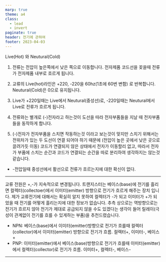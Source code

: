 ```yaml
---
marp: true
theme: a4
class:
  - lead
  - invert
paginate: true
header: 전기에 관하여
footer: 2023-04-03
---
```



Live(Hot) 와 Neutural(Cold)

1. 전류는 전압이 높은쪽에서 낮은 쪽으로 이동합니다. 전자제품 코드선을 꽂을때 전류가 전자제품 내부로 흐르게 됩니다.

2. 교류의 Live(hot)라인은 +220, -220을 60hz(1초에 60번 변함) 로 반복합니다. Neutural(Cold)은 0으로 유지됩니다.

3. Live가 +220일때는 Live에서 Neutural(중성선)로, -220일때는 Neutural에서 Live로 전류가 흐르게 됩니다.

4. 전류와는 별개로 (-)전자라고 하는것이 도선을 따라 전자부품들을 지날 때 전자부품들을 동작하게 합니다.

5. (-)전자가 전자부품을 스치면 작동하는것 이라고 보는것이 맞지만 스치기 위해서는 전위차가 있는 두 도선이 연결 되어야 하기 때문에 (전압이 높은 곳에서 낮은 곳으로 끌려가듯 이동) 코드가 연결되지 않은 상태에서 전자가 이동할리 없고, 따라서 전자가 부품에 스치는 순간과 코드가 연결되는 순간을 따로 분리하여 생각하지는 않는것 같습니다.

* -전압일때 중성선에서 활선으로 전류가 흐르는지에 대한 확신이 없다.

---

교류 전원은 +,-가 지속적으로 변경됩니다. 트랜지스터는 베이스(base)에 전기를 흘리면 컬렉터(collectoer)에서 이미터(emitter) 방향으로 전기가 흐르게 해주는 장치 입니다. 제가 교류전기에 대해서는 확실히 알지 못하여 컬렉터가 -가 되고 이미터가 +가 되었을 때 전기를 어떻게 흘리는지에 대한 정보가 없습니다. 추측 상으로는 역방향으로는 전기가 흐르지 않아 전기가 제대로 공급되지 않을 수도 있겠다는 생각이 들어 릴레이(극성이 관계없이 전기를 흐를 수 있게하는 부품)을 추천드렸습니다.


* NPN: 베이스(base)에서 이미터(emitter)방향으로 전기가 흐를때 컬렉터(collector)에서 이미터(emitter) 방향으로 전기가 흐름. 컬렉터+, 이미터-, 베이스+
* PNP: 이미터(emitter)에서 베이스(base)방향으로 전기가 흐를때
이미터(emitter)에서 컬렉터(collector)로 전기가 흐름. 이미터+, 컬렉터-, 베이스-

---